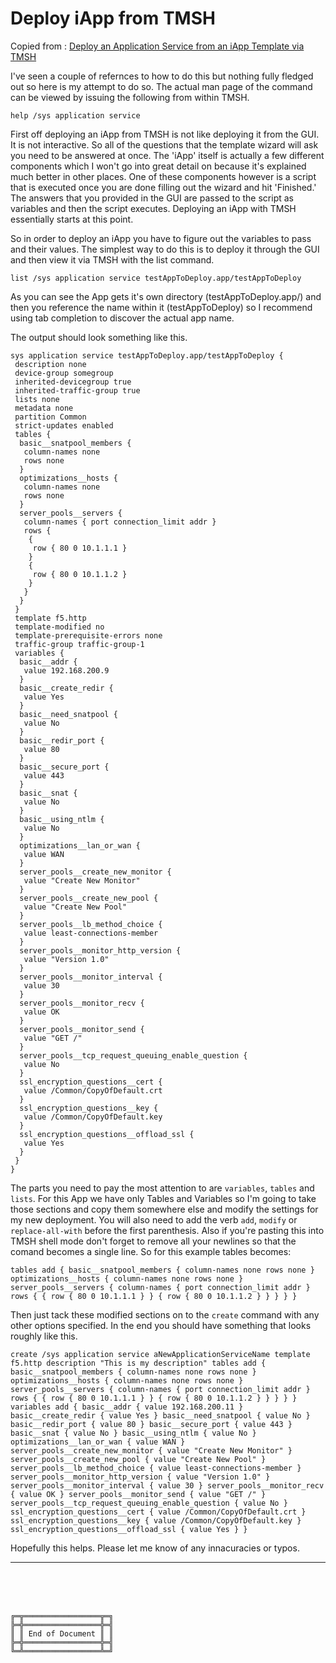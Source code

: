 # Deploy iApp from TMSH



Copied from : [Deploy an Application Service from an iApp Template via TMSH](https://devcentral.f5.com/s/question/0D51T00006i7QWZSA2/deploy-an-application-service-from-an-iapp-template-via-tmsh)

I've seen a couple of refernces to how to do this but nothing fully fledged out so here is my attempt to do so.
The actual man page of the command can be viewed by issuing the following from within TMSH.

```
help /sys application service
```

First off deploying an iApp from TMSH is not like deploying it from the GUI.
It is not interactive.
So all of the questions that the template wizard will ask you need to be answered at once.
The 'iApp' itself is actually a few different components which I won't go into great detail on because it's explained much better in other places.
One of these components however is a script that is executed once you are done filling out the wizard and hit 'Finished.'
The answers that you provided in the GUI are passed to the script as variables and then the script executes.
Deploying an iApp with TMSH essentially starts at this point.

So in order to deploy an iApp you have to figure out the variables to pass and their values.
The simplest way to do this is to deploy it through the GUI and then view it via TMSH with the list command.

```
list /sys application service testAppToDeploy.app/testAppToDeploy
````

As you can see the App gets it's own directory (testAppToDeploy.app/) and then you reference the name within it (testAppToDeploy) so I recommend using tab completion to discover the actual app name.

The output should look something like this.

```
sys application service testAppToDeploy.app/testAppToDeploy {
 description none
 device-group somegroup
 inherited-devicegroup true
 inherited-traffic-group true
 lists none
 metadata none
 partition Common
 strict-updates enabled
 tables {
  basic__snatpool_members {
   column-names none
   rows none
  }
  optimizations__hosts {
   column-names none
   rows none
  }
  server_pools__servers {
   column-names { port connection_limit addr }
   rows {
    {
     row { 80 0 10.1.1.1 }
    }
    {
     row { 80 0 10.1.1.2 }
    }
   }
  }
 }
 template f5.http
 template-modified no
 template-prerequisite-errors none
 traffic-group traffic-group-1
 variables {
  basic__addr {
   value 192.168.200.9
  }
  basic__create_redir {
   value Yes
  }
  basic__need_snatpool {
   value No
  }
  basic__redir_port {
   value 80
  }
  basic__secure_port {
   value 443
  }
  basic__snat {
   value No
  }
  basic__using_ntlm {
   value No
  }
  optimizations__lan_or_wan {
   value WAN
  }
  server_pools__create_new_monitor {
   value "Create New Monitor"
  }
  server_pools__create_new_pool {
   value "Create New Pool"
  }
  server_pools__lb_method_choice {
   value least-connections-member
  }
  server_pools__monitor_http_version {
   value "Version 1.0"
  }
  server_pools__monitor_interval {
   value 30
  }
  server_pools__monitor_recv {
   value OK
  }
  server_pools__monitor_send {
   value "GET /"
  }
  server_pools__tcp_request_queuing_enable_question {
   value No
  }
  ssl_encryption_questions__cert {
   value /Common/CopyOfDefault.crt
  }
  ssl_encryption_questions__key {
   value /Common/CopyOfDefault.key
  }
  ssl_encryption_questions__offload_ssl {
   value Yes
  }
 }
}
```

The parts you need to pay the most attention to are `variables`, `tables` and `lists`.
For this App we have only Tables and Variables so I'm going to take those sections and copy them somewhere else and modify the settings for my new deployment.
You will also need to add the verb `add`, `modify` or `replace-all-with` before the first parenthesis.
Also if you're pasting this into TMSH shell mode don't forget to remove all your newlines so that the comand becomes a single line.
So for this example tables becomes:

```
tables add { basic__snatpool_members { column-names none rows none } optimizations__hosts { column-names none rows none } server_pools__servers { column-names { port connection_limit addr } rows { { row { 80 0 10.1.1.1 } } { row { 80 0 10.1.1.2 } } } } }
```

Then just tack these modified sections on to the `create` command with any other options specified.
In the end you should have something that looks roughly like this.

```
create /sys application service aNewApplicationServiceName template f5.http description "This is my description" tables add { basic__snatpool_members { column-names none rows none } optimizations__hosts { column-names none rows none } server_pools__servers { column-names { port connection_limit addr } rows { { row { 80 0 10.1.1.1 } } { row { 80 0 10.1.1.2 } } } } } variables add { basic__addr { value 192.168.200.11 } basic__create_redir { value Yes } basic__need_snatpool { value No } basic__redir_port { value 80 } basic__secure_port { value 443 } basic__snat { value No } basic__using_ntlm { value No } optimizations__lan_or_wan { value WAN } server_pools__create_new_monitor { value "Create New Monitor" } server_pools__create_new_pool { value "Create New Pool" } server_pools__lb_method_choice { value least-connections-member } server_pools__monitor_http_version { value "Version 1.0" } server_pools__monitor_interval { value 30 } server_pools__monitor_recv { value OK } server_pools__monitor_send { value "GET /" } server_pools__tcp_request_queuing_enable_question { value No } ssl_encryption_questions__cert { value /Common/CopyOfDefault.crt } ssl_encryption_questions__key { value /Common/CopyOfDefault.key } ssl_encryption_questions__offload_ssl { value Yes } }
```

Hopefully this helps. Please let me know of any innacuracies or typos.



***



<br><br><br>
```
╔═╦═════════════════╦═╗
╠═╬═════════════════╬═╣
║ ║ End of Document ║ ║
╠═╬═════════════════╬═╣
╚═╩═════════════════╩═╝
```
<br><br><br>


